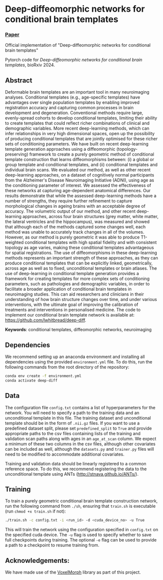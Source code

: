 # Deep-diffeomorphic networks for conditional brain templates
### [Paper](https://www.biorxiv.org/content/10.1101/2024.07.05.602288)
Official implementation of "Deep-diffeomorphic networks for conditional brain templates"

Pytorch code for *Deep-diffeomorphic networks for conditional brain templates*, bioRxiv 2024.

## Abstract

Deformable brain templates are an important tool in many neuroimaging analyses. Conditional templates (e.g., age-specific templates) have advantages over single population templates by enabling improved registration accuracy and capturing common processes in brain development and degeneration. Conventional methods require large, evenly-spread cohorts to develop conditional templates, limiting their ability to create templates that could reflect richer combinations of clinical and demographic variables. More recent deep-learning methods, which can infer relationships in very high dimensional spaces, open up the possibility of producing conditional templates that are jointly optimised for these richer sets of conditioning parameters. We have built on recent deep-learning template generation approaches using a diffeomorphic (topology-preserving) framework to create a purely geometric method of conditional template construction that learns diffeomorphisms between: (i) a global or group template and conditional templates, and (ii) conditional templates and individual brain scans. We evaluated our method, as well as other recent deep-learning approaches, on a dataset of cognitively normal participants from the Alzheimer's Disease Neuroimaging Initiative (ADNI), using age as the conditioning parameter of interest. We assessed the effectiveness of these networks at capturing age-dependent anatomical differences. Our results demonstrate that while the assessed deep-learning methods have a number of strengths, they require further refinement to capture morphological changes in ageing brains with an acceptable degree of accuracy. The volumetric output of our method, and other recent deep-learning approaches, across four brain structures (grey matter, white matter, the lateral ventricles and the hippocampus), was measured and showed that although each of the methods captured some changes well, each method was unable to accurately track changes in all of the volumes. However, as our method is purely geometric it was able to produce T1-weighted conditional templates with high spatial fidelity and with consistent topology as age varies, making these conditional templates advantageous for spatial registrations. The use of diffeomorphisms in these deep-learning methods represents an important strength of these approaches, as they can produce conditional templates that can be explicitly linked, geometrically, across age as well as to fixed, unconditional templates or brain atlases. The use of deep-learning in conditional template generation provides a framework for creating templates for more complex sets of conditioning parameters, such as pathologies and demographic variables, in order to facilitate a broader application of conditional brain templates in neuroimaging studies. This can aid researchers and clinicians in their understanding of how brain structure changes over time, and under various interventions, with the ultimate goal of improving the calibration of treatments and interventions in personalised medicine. The code to implement our conditional brain template network is available at: https://github.com/lwhitbread/deep-diff.

**Keywords**: conditional templates, diffeomorphic networks, neuroimaging

## Dependencies

We recommend setting up an anaconda environment and installing all dependencies using the provided `environment.yml` file. To do this, run the following commands from the root directory of the repository:

```bash
conda env create -f environment.yml
conda activate deep-diff
```

## Data

The configuration file `config.txt` contains a list of hyperparameters for the network. You will need to specify a path to the training data and an unconditional template in this file. The training dataset and unconditional template should be in the form of `.nii.gz` files. If you want to use a predefined dataset split, please set `predefined_split` to `True` and provide appropriate paths to the csv files containing lists of the training and validation scan paths along with ages in an `age_at_scan` column. We expect a minimum of these two columns in the csv files, although other covariates can be included as well, although the `datasets.py` and `trainer.py` files will need to be modified to accommodate additional covariates.

Training and validation data should be linearly registered to a common reference space. To do this, we recommend registering the data to the unconditional template using ANTs (http://stnava.github.io/ANTs/). 

## Training
To train a purely geometric conditional brain template construction network, run the following command from `./sh`, ensuring that `train.sh` is executable (run `chmod +x train.sh` if not):
```bash
./train.sh -c config.txt -i <run_id> -d <cuda_device_no> -u True 
```

This will train the network using the configuration specified in `config.txt` on the specified cuda device. The `-u` flag is used to specify whether to save full checkpoints during training. The optional `-e` flag can be used to provide a path to a checkpoint to resume training from.

## Acknowledgements:
We have made use of the [VoxelMorph](https://github.com/voxelmorph/voxelmorph) library as part of this project.
